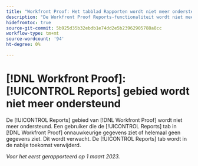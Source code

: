 ```yaml
---
title: "Workfront Proof: Het tabblad Rapporten wordt niet meer ondersteund"
description: "De Workfront Proof Reports-functionaliteit wordt niet meer ondersteund. Daarom ziet een gebruiker die het tabblad Rapporten in Workfront Proof bekijkt onjuiste gegevens of ziet er helemaal geen gegevens. Dit wordt verwacht. Het tabblad Rapporten wordt in de nabije toekomst verwijderd."
hidefromtoc: true
source-git-commit: 5b925d35b32ebdb1e74dd2e5b23962905788a8cc
workflow-type: tm+mt
source-wordcount: '94'
ht-degree: 0%

---
```



# [!DNL Workfront Proof]: [!UICONTROL Reports] gebied wordt niet meer ondersteund

De [!UICONTROL Reports] gebied van [!DNL Workfront Proof] wordt niet meer ondersteund. Een gebruiker die de [!UICONTROL Reports] tab in [!DNL Workfront Proof] onnauwkeurige gegevens ziet of helemaal geen gegevens ziet. Dit wordt verwacht. De [!UICONTROL Reports] tab wordt in de nabije toekomst verwijderd.

_Voor het eerst gerapporteerd op 1 maart 2023._

